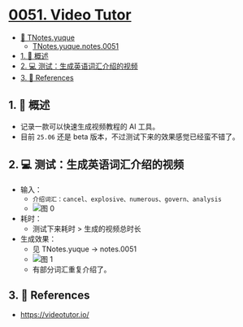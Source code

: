 # [0051. Video Tutor](https://github.com/Tdahuyou/TNotes.notes/tree/main/notes/0051.%20Video%20Tutor)

<!-- region:toc -->

- [📂 TNotes.yuque](https://www.yuque.com/tdahuyou/tnotes.yuque/)
  - [TNotes.yuque.notes.0051](https://www.yuque.com/tdahuyou/tnotes.yuque/notes.0051)
- [1. 📝 概述](#1--概述)
- [2. 💻 测试：生成英语词汇介绍的视频](#2--测试生成英语词汇介绍的视频)
- [3. 🔗 References](#3--references)

<!-- endregion:toc -->

## 1. 📝 概述

- 记录一款可以快速生成视频教程的 AI 工具。
- 目前 `25.06` 还是 beta 版本，不过测试下来的效果感觉已经蛮不错了。

## 2. 💻 测试：生成英语词汇介绍的视频

- 输入：
  - `介绍词汇：cancel、explosive、numerous、govern、analysis`
  - ![图 0](https://cdn.jsdelivr.net/gh/Tdahuyou/imgs@main/2025-07-07-22-51-15.png)
- 耗时：
  - 测试下来耗时 > 生成的视频总时长
- 生成效果：
  - 见 TNotes.yuque -> notes.0051
  - ![图 1](https://cdn.jsdelivr.net/gh/Tdahuyou/imgs@main/2025-07-07-22-57-01.png)
  - 有部分词汇重复介绍了。

## 3. 🔗 References

- https://videotutor.io/
